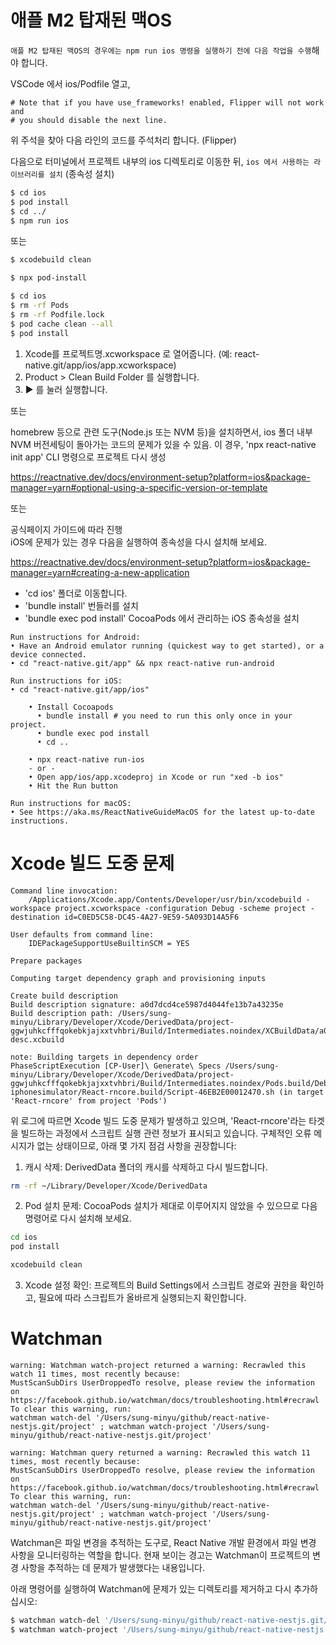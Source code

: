 # 애플 M2 탑재된 맥OS

`애플 M2 탑재된 맥OS의 경우에는 npm run ios 명령을 실행하기 전에 다음 작업을 수행`해야 합니다.

VSCode 에서 ios/Podfile 열고,

```
# Note that if you have use_frameworks! enabled, Flipper will not work and
# you should disable the next line.
```

위 주석을 찾아 다음 라인의 코드를 주석처리 합니다. (Flipper)

다음으로 터미널에서 프로젝트 내부의 ios 디렉토리로 이동한 뒤, `ios 에서 사용하는 라이브러리를 설치` (종속성 설치)

```bash
$ cd ios
$ pod install
$ cd ../
$ npm run ios
```

또는

```bash
$ xcodebuild clean
```

```bash
$ npx pod-install
```

```bash
$ cd ios
$ rm -rf Pods
$ rm -rf Podfile.lock
$ pod cache clean --all
$ pod install
```

1. Xcode를 프로젝트명.xcworkspace 로 열어줍니다. (예: react-native.git/app/ios/app.xcworkspace)
2. Product > Clean Build Folder 를 실행합니다.
3. ▶︎ 를 눌러 실행합니다.

또는

homebrew 등으로 관련 도구(Node.js 또는 NVM 등)을 설치하면서,
ios 폴더 내부 NVM 버전세팅이 돌아가는 코드의 문제가 있을 수 있음.
이 경우, 'npx react-native init app' CLI 명령으로 프로젝트 다시 생성

https://reactnative.dev/docs/environment-setup?platform=ios&package-manager=yarn#optional-using-a-specific-version-or-template

또는

공식페이지 가이드에 따라 진행  
iOS에 문제가 있는 경우 다음을 실행하여 종속성을 다시 설치해 보세요.

https://reactnative.dev/docs/environment-setup?platform=ios&package-manager=yarn#creating-a-new-application

- 'cd ios' 폴더로 이동합니다.
- 'bundle install' 번들러를 설치
- 'bundle exec pod install' CocoaPods 에서 관리하는 iOS 종속성을 설치

```
Run instructions for Android:
• Have an Android emulator running (quickest way to get started), or a device connected.
• cd "react-native.git/app" && npx react-native run-android

Run instructions for iOS:
• cd "react-native.git/app/ios"

    • Install Cocoapods
      • bundle install # you need to run this only once in your project.
      • bundle exec pod install
      • cd ..

    • npx react-native run-ios
    - or -
    • Open app/ios/app.xcodeproj in Xcode or run "xed -b ios"
    • Hit the Run button

Run instructions for macOS:
• See https://aka.ms/ReactNativeGuideMacOS for the latest up-to-date instructions.
```

# Xcode 빌드 도중 문제

```
Command line invocation:
    /Applications/Xcode.app/Contents/Developer/usr/bin/xcodebuild -workspace project.xcworkspace -configuration Debug -scheme project -destination id=C0ED5C58-DC45-4A27-9E59-5A093D14A5F6

User defaults from command line:
    IDEPackageSupportUseBuiltinSCM = YES

Prepare packages

Computing target dependency graph and provisioning inputs

Create build description
Build description signature: a0d7dcd4ce5987d4044fe13b7a43235e
Build description path: /Users/sung-minyu/Library/Developer/Xcode/DerivedData/project-ggwjuhkcfffqokebkjajxxtvhbri/Build/Intermediates.noindex/XCBuildData/a0d7dcd4ce5987d4044fe13b7a43235e-desc.xcbuild

note: Building targets in dependency order
PhaseScriptExecution [CP-User]\ Generate\ Specs /Users/sung-minyu/Library/Developer/Xcode/DerivedData/project-ggwjuhkcfffqokebkjajxxtvhbri/Build/Intermediates.noindex/Pods.build/Debug-iphonesimulator/React-rncore.build/Script-46EB2E00012470.sh (in target 'React-rncore' from project 'Pods')
```

위 로그에 따르면 Xcode 빌드 도중 문제가 발생하고 있으며, 'React-rncore'라는 타겟을 빌드하는 과정에서 스크립트 실행 관련 정보가 표시되고 있습니다. 구체적인 오류 메시지가 없는 상태이므로, 아래 몇 가지 점검 사항을 권장합니다:

1. 캐시 삭제: DerivedData 폴더의 캐시를 삭제하고 다시 빌드합니다.

```sh
rm -rf ~/Library/Developer/Xcode/DerivedData
```

2. Pod 설치 문제: CocoaPods 설치가 제대로 이루어지지 않았을 수 있으므로 다음 명령어로 다시 설치해 보세요.

```sh
cd ios
pod install
```

```sh
xcodebuild clean
```

3. Xcode 설정 확인: 프로젝트의 Build Settings에서 스크립트 경로와 권한을 확인하고, 필요에 따라 스크립트가 올바르게 실행되는지 확인합니다.

# Watchman

```
warning: Watchman watch-project returned a warning: Recrawled this watch 11 times, most recently because:
MustScanSubDirs UserDroppedTo resolve, please review the information on
https://facebook.github.io/watchman/docs/troubleshooting.html#recrawl
To clear this warning, run:
watchman watch-del '/Users/sung-minyu/github/react-native-nestjs.git/project' ; watchman watch-project '/Users/sung-minyu/github/react-native-nestjs.git/project'

warning: Watchman query returned a warning: Recrawled this watch 11 times, most recently because:
MustScanSubDirs UserDroppedTo resolve, please review the information on
https://facebook.github.io/watchman/docs/troubleshooting.html#recrawl
To clear this warning, run:
watchman watch-del '/Users/sung-minyu/github/react-native-nestjs.git/project' ; watchman watch-project '/Users/sung-minyu/github/react-native-nestjs.git/project'
```

Watchman은 파일 변경을 추적하는 도구로, React Native 개발 환경에서 파일 변경 사항을 모니터링하는 역할을 합니다. 현재 보이는 경고는 Watchman이 프로젝트의 변경 사항을 추적하는 데 문제가 발생했다는 내용입니다.

아래 명령어를 실행하여 Watchman에 문제가 있는 디렉토리를 제거하고 다시 추가하십시오:

```bash
$ watchman watch-del '/Users/sung-minyu/github/react-native-nestjs.git/project'
$ watchman watch-project '/Users/sung-minyu/github/react-native-nestjs.git/project'
```
